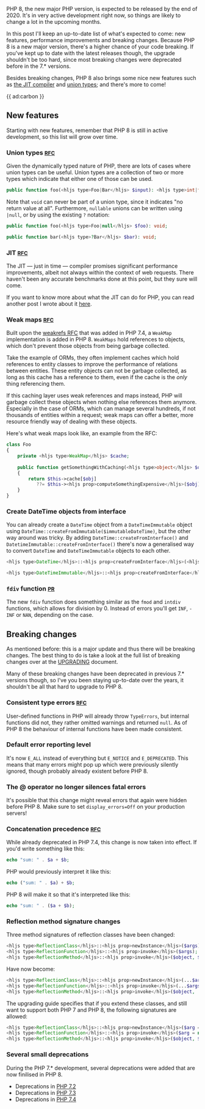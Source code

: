 PHP 8, the new major PHP version, is expected to be released by the end of 2020. It's in very active development right now, so things are likely to change a lot in the upcoming months.

In this post I'll keep an up-to-date list of what's expected to come: new features, performance improvements and breaking changes. Because PHP 8 is a new major version, there's a higher chance of your code breaking. If you've kept up to date with the latest releases though, the upgrade shouldn't be too hard, since most breaking changes were deprecated before in the 7.* versions.

Besides breaking changes, PHP 8 also brings some nice new features such as [the JIT compiler](#jit-rfc) and [union types](#union-types-rfc); and there's more to come!

{{ ad:carbon }}

## New features

Starting with new features, remember that PHP 8 is still in active development, so this list will grow over time.

### Union types <small>[RFC](*https://wiki.php.net/rfc/union_types_v2)</small>

Given the dynamically typed nature of PHP, there are lots of cases where union types can be useful. Union types are a collection of two or more types which indicate that either one of those can be used.

```php
public function foo(<hljs type>Foo|Bar</hljs> $input): <hljs type>int|float</hljs>;
```

Note that `void` can never be part of a union type, since it indicates "no return value at all". Furthermore, `nullable` unions can be written using `|null`, or by using the existing `?` notation:

```php
public function foo(<hljs type>Foo|null</hljs> $foo): void;

public function bar(<hljs type>?Bar</hljs> $bar): void;
```

### JIT <small>[RFC](*https://wiki.php.net/rfc/jit)</small>

The JIT — just in time — compiler promises significant performance improvements, albeit not always within the context of web requests. There haven't been any accurate benchmarks done at this point, but they sure will come.

If you want to know more about what the JIT can do for PHP, you can read another post I wrote about it [here](*/blog/php-jit).

### Weak maps <small>[RFC](*https://wiki.php.net/rfc/weak_maps)</small>

Built upon the [weakrefs RFC](*https://wiki.php.net/rfc/weakrefs) that was added in PHP 7.4, a `WeakMap` implementation is added in PHP 8. `WeakMaps` hold references to objects, which don't prevent those objects from being garbage collected.

Take the example of ORMs, they often implement caches which hold references to entity classes to improve the performance of relations between entities. These entity objects can not be garbage collected, as long as this cache has a reference to them, even if the cache is the _only_ thing referencing them.

If this caching layer uses weak references and maps instead, PHP will garbage collect these objects when nothing else references them anymore. Especially in the case of ORMs, which can manage several hundreds, if not thousands of entities within a request; weak maps can offer a better, more resource friendly way of dealing with these objects.

Here's what weak maps look like, an example from the RFC:

```php
class Foo 
{
    private <hljs type>WeakMap</hljs> $cache;
 
    public function getSomethingWithCaching(<hljs type>object</hljs> $obj): object
    {
        return $this->cache[$obj]
           ??= $this-><hljs prop>computeSomethingExpensive</hljs>($obj);
    }
}
```

### Create DateTime objects from interface

You can already create a `DateTime` object from a `DateTimeImmutable` object using `DateTime::createFromImmutable($immutableDateTime)`, but the other way around was tricky. By adding `DateTime::createFromInterface()` and `DatetimeImmutable::createFromInterface()` there's now a generalised way to convert `DateTime` and `DateTimeImmutable` objects to each other.

```php
<hljs type>DateTime</hljs>::<hljs prop>createFromInterface</hljs>(<hljs type>DateTimeInterface</hljs> $other);

<hljs type>DateTimeImmutable</hljs>::<hljs prop>createFromInterface</hljs>(<hljs type>DateTimeInterface</hljs> $other);
``` 

### `fdiv` function <small>[PR](*https://github.com/php/php-src/pull/4769)</small>

The new `fdiv` function does something similar as the `fmod` and `intdiv` functions, which allows for division by 0. Instead of errors you'll get `INF`, `-INF` or `NAN`, depending on the case. 

## Breaking changes

As mentioned before: this is a major update and thus there will be breaking changes. The best thing to do is take a look at the full list of breaking changes over at the [UPGRADING](*https://github.com/php/php-src/blob/master/UPGRADING#L20) document.

Many of these breaking changes have been deprecated in previous 7.* versions though, so I've you been staying up-to-date over the years, it shouldn't be all that hard to upgrade to PHP 8.

### Consistent type errors <small>[RFC](*https://wiki.php.net/rfc/consistent_type_errors)</small>

User-defined functions in PHP will already throw `TypeErrors`, but internal functions did not, they rather omitted warnings and returned `null`. As of PHP 8 the behaviour of internal functions have been made consistent. 

### Default error reporting level

It's now `E_ALL` instead of everything but `E_NOTICE` and `E_DEPRECATED`. This means that many errors might pop up which were previously silently ignored, though probably already existent before PHP 8.

### The @ operator no longer silences fatal errors

It's possible that this change might reveal errors that again were hidden before PHP 8. Make sure to set `display_errors=Off` on your production servers!

### Concatenation precedence <small>[RFC](*https://wiki.php.net/rfc/concatenation_precedence)</small>

While already deprecated in PHP 7.4, this change is now taken into effect. If you'd write something like this:

```php
echo "sum: " . $a + $b;
```

PHP would previously interpret it like this:

```php
echo ("sum: " . $a) + $b;
```

PHP 8 will make it so that it's interpreted like this:

```php
echo "sum: " . ($a + $b);
```

### Reflection method signature changes

Three method signatures of reflection classes have been changed:

```php
<hljs type>ReflectionClass</hljs>::<hljs prop>newInstance</hljs>($args);
<hljs type>ReflectionFunction</hljs>::<hljs prop>invoke</hljs>($args);
<hljs type>ReflectionMethod</hljs>::<hljs prop>invoke</hljs>($object, $args);
```

Have now become:

```php
<hljs type>ReflectionClass</hljs>::<hljs prop>newInstance</hljs>(...$args);
<hljs type>ReflectionFunction</hljs>::<hljs prop>invoke</hljs>(...$args);
<hljs type>ReflectionMethod</hljs>::<hljs prop>invoke</hljs>($object, ...$args);
```

The upgrading guide specifies that if you extend these classes, and still want to support both PHP 7 and PHP 8, the following signatures are allowed:

```php
<hljs type>ReflectionClass</hljs>::<hljs prop>newInstance</hljs>($arg = null, ...$args);
<hljs type>ReflectionFunction</hljs>::<hljs prop>invoke</hljs>($arg = null, ...$args);
<hljs type>ReflectionMethod</hljs>::<hljs prop>invoke</hljs>($object, $arg = null, ...$args);
```

### Several small deprecations

During the PHP 7.* development, several deprecations were added that are now finilised in PHP 8.

- Deprecations in [PHP 7.2](*https://wiki.php.net/rfc/deprecations_php_7_2)
- Deprecations in [PHP 7.3](*https://wiki.php.net/rfc/deprecations_php_7_3)
- Deprecations in [PHP 7.4](*https://wiki.php.net/rfc/deprecations_php_7_4)
